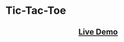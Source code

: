 # <h1>Tic-Tac-Toe</h1>
<center><h2><a href="https://betabot2002.github.io/Tic-Tac-Toe/">Live Demo</a></h2></center>
